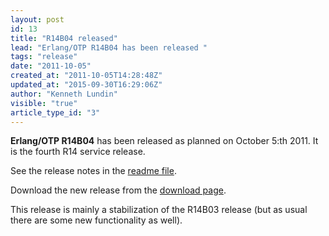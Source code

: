 ```yaml
---
layout: post
id: 13
title: "R14B04 released"
lead: "Erlang/OTP R14B04 has been released "
tags: "release"
date: "2011-10-05"
created_at: "2011-10-05T14:28:48Z"
updated_at: "2015-09-30T16:29:06Z"
author: "Kenneth Lundin"
visible: "true"
article_type_id: "3"
---
```


**Erlang/OTP R14B04** has been released as planned on October 5:th 2011. It is the fourth R14 service release.

 See the release notes in the [readme file](/download/otp_src_R14B04.readme).

 Download the new release from the [download page](/download.html).

 This release is mainly a stabilization of the R14B03 release (but as
 usual there are
 some new functionality as well).
